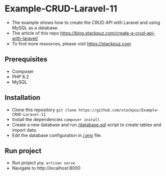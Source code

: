 # Example-CRUD-Laravel-11
- The example shows how to create the CRUD API with Laravel and using MySQL as a database.
- The article of this repo https://blog.stackpuz.com/create-a-crud-api-with-laravel/
- To find more resources, please visit https://stackpuz.com

## Prerequisites
- Composer
- PHP 8.2
- MySQL

## Installation
- Clone this repository `git clone https://github.com/stackpuz/Example-CRUD-Laravel-11`
- Install the dependencies `composer install`
- Create a new database and run [/database.sql](/database.sql) script to create tables and import data.
- Edit the database configuration in [/.env](/.env) file.

## Run project

- Run project `php artisan serve`
- Navigate to http://localhost:8000